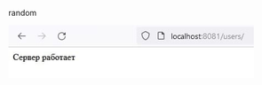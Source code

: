 random


![Иллюстрация к проекту](https://github.com/kurorodev/java-rest-api/raw/master/images/server.jpg)
